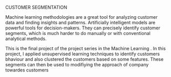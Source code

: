 CUSTOMER SEGMENTATION

Machine learning methodologies are a great tool for analyzing customer data and finding insights and patterns. Artificially intelligent models are powerful tools for decision-makers. They can precisely identify customer segments, which is much harder to do manually or with conventional analytical methods.

This is the final project of the project series in the Machine Learning . In this project, I applied unsupervised learning techniques to identify customers bhaviour and also clustered the customers based on some features. These segments can then be used to modifiying the approach of company towardes customers
